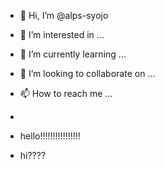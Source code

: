 - 👋 Hi, I’m @alps-syojo
- 👀 I’m interested in ...
- 🌱 I’m currently learning ...
- 💞️ I’m looking to collaborate on ...
- 📫 How to reach me ...

- 
- hello!!!!!!!!!!!!!!!!
- hi????

<!---
alps-syojo/alps-syojo is a ✨ special ✨ repository because its `README.md` (this file) appears on your GitHub profile.
You can click the Preview link to take a look at your changes.
--->
